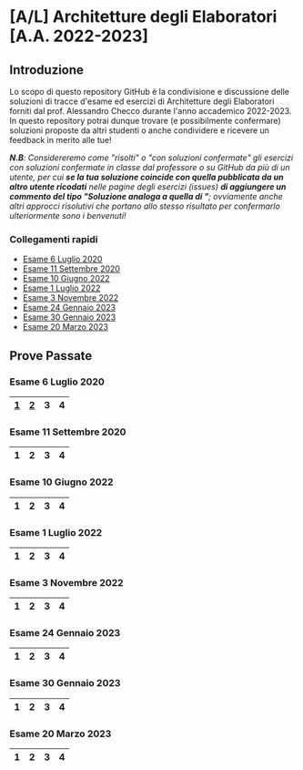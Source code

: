 # [A/L] Architetture degli Elaboratori [A.A. 2022-2023]
## Introduzione
Lo scopo di questo repository GitHub è la condivisione e discussione delle soluzioni di tracce d'esame ed esercizi di Architetture degli Elaboratori forniti dal prof. Alessandro Checco durante l'anno accademico  2022-2023. In questo repository potrai dunque trovare (e possibilmente confermare) soluzioni proposte da altri studenti o anche condividere e ricevere un feedback in merito alle tue!

_**N.B**: Considereremo come "risolti" o "con soluzioni confermate" gli esercizi con soluzioni confermate in classe dal professore o su GitHub da più di un utente, per cui **se la tua soluzione coincide con quella pubblicata da un altro utente ricodati** nelle pagine degli esercizi (issues) **di aggiungere un commento del tipo "Soluzione analoga a quella di <nome>"**; ovviamente anche altri approcci risolutivi che portano allo stesso risultato per confermarlo ulteriormente sono i benvenuti!_

### Collegamenti rapidi
  - [Esame 6 Luglio 2020](#esame-6-luglio-2020)
  - [Esame 11 Settembre 2020](#esame-11-settembre-2020)
  - [Esame 10 Giugno 2022](#esame-10-giugno-2022)
  - [Esame 1 Luglio 2022](#esame-1-luglio-2022)
  - [Esame 3 Novembre 2022](#esame-3-novembre-2022)
  - [Esame 24 Gennaio 2023](#esame-24-gennaio-2023)
  - [Esame 30 Gennaio 2023](#esame-30-gennaio-2023)
  - [Esame 20 Marzo 2023](#esame-20-marzo-2023)

## Prove Passate
  
  ### Esame 6 Luglio 2020
| [1](../../issues/1)|[2](../../issues/2)|3 | 4|
|---|---|---|---|
  
  ### Esame 11 Settembre 2020
  |1 |2|3 | 4|
|---|---|---|---|
  
  ### Esame 10 Giugno 2022
  |1 |2|3 | 4|
|---|---|---|---|
  
  ### Esame 1 Luglio 2022
  |1 |2|3 | 4|
|---|---|---|---|
  
  ### Esame 3 Novembre 2022
  |1 |2|3 | 4|
|---|---|---|---|
  
  ### Esame 24 Gennaio 2023
  |1 |2|3 | 4|
|---|---|---|---|
  
  ### Esame 30 Gennaio 2023
  |1 |2|3 | 4|
|---|---|---|---|
  
  ### Esame 20 Marzo 2023
|1 |2|3 | 4|
|---|---|---|---|
